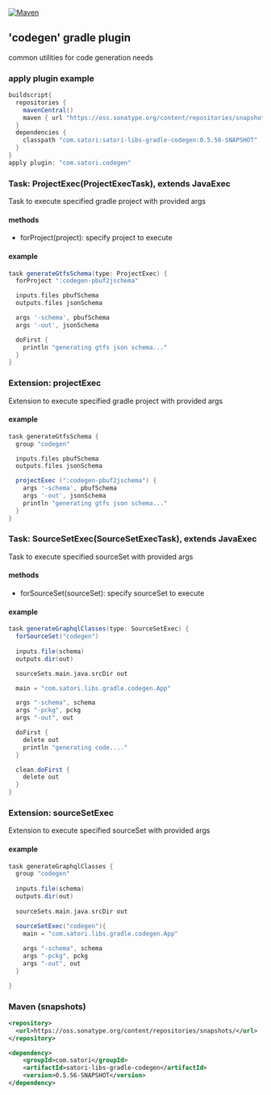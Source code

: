 [![Maven](https://img.shields.io/nexus/s/https/oss.sonatype.org/com.satori/satori-libs-gradle-codegen.svg)](https://oss.sonatype.org/content/repositories/snapshots/com/satori/satori-libs-gradle-codegen/0.5.56-SNAPSHOT/)

## 'codegen' gradle plugin 

common utilities for code generation needs

### apply plugin example

```gradle
buildscript{
  repositories {
    mavenCentral()
    maven { url "https://oss.sonatype.org/content/repositories/snapshots" }
  }
  dependencies {
    classpath "com.satori:satori-libs-gradle-codegen:0.5.56-SNAPSHOT"
  }
}
apply plugin: "com.satori.codegen"
```

### Task: ProjectExec(ProjectExecTask), extends JavaExec 
Task to execute specified gradle project with provided args
#### methods
- forProject(project): specify project to execute
#### example
```gradle
task generateGtfsSchema(type: ProjectExec) {
  forProject ":codegen-pbuf2jschema"

  inputs.files pbufSchema
  outputs.files jsonSchema

  args '-schema', pbufSchema
  args '-out', jsonSchema

  doFirst {
    println "generating gtfs json schema..."
  }
}
```
### Extension: projectExec
Extension to execute specified gradle project with provided args
#### example
```gradle
task generateGtfsSchema {
  group "codegen"

  inputs.files pbufSchema
  outputs.files jsonSchema

  projectExec (":codegen-pbuf2jschema") {
    args '-schema', pbufSchema
    args '-out', jsonSchema
    println "generating gtfs json schema..."
  }
}
```

### Task: SourceSetExec(SourceSetExecTask), extends JavaExec 
Task to execute specified sourceSet with provided args
#### methods
- forSourceSet(sourceSet): specify sourceSet to execute
#### example
```gradle
task generateGraphqlClasses(type: SourceSetExec) {
  forSourceSet("codegen")
  
  inputs.file(schema)
  outputs.dir(out)

  sourceSets.main.java.srcDir out

  main = "com.satori.libs.gradle.codegen.App"

  args "-schema", schema
  args "-pckg", pckg
  args "-out", out

  doFirst {
    delete out
    println "generating code...."
  }

  clean.doFirst {
    delete out
  }
}
```
### Extension: sourceSetExec
Extension to execute specified sourceSet with provided args
#### example
```gradle
task generateGraphqlClasses {
  group "codegen"
  
  inputs.file(schema)
  outputs.dir(out)
  
  sourceSets.main.java.srcDir out

  sourceSetExec("codegen"){
    main = "com.satori.libs.gradle.codegen.App"
  
    args "-schema", schema
    args "-pckg", pckg
    args "-out", out
  }

}
```



### Maven (snapshots)
```xml
<repository>
  <url>https://oss.sonatype.org/content/repositories/snapshots/</url>
</repository>
```
```xml
<dependency>
    <groupId>com.satori</groupId>
    <artifactId>satori-libs-gradle-codegen</artifactId>
    <version>0.5.56-SNAPSHOT</version>
</dependency>
```
